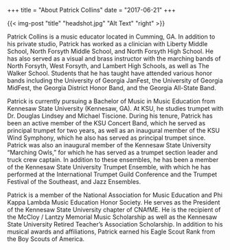 +++
title = "About Patrick Collins"
date = "2017-06-21"
+++

{{< img-post "title" "headshot.jpg" "Alt Text" "right" >}}

Patrick Collins is a music educator located in Cumming, GA. In addition to his private studio, Patrick has worked as a clinician with Liberty Middle School, North Forsyth Middle School, and North Forsyth High School. He has also served as a visual and brass instructor with the marching bands of North Forsyth, West Forsyth, and Lambert High Schools, as well as The Walker School. Students that he has taught have attended various honor bands including the University of Georgia JanFest, the University of Georgia MidFest, the Georgia District Honor Band, and the Georgia All-State Band.

Patrick is currently pursuing a Bachelor of Music in Music Education from Kennesaw State University (Kennesaw, GA). At KSU, he studies trumpet with Dr. Douglas Lindsey and Michael Tiscione. During his tenure, Patrick has been an active member of the KSU Concert Band, which he served as principal trumpet for two years, as well as an inaugural member of the KSU Wind Symphony, which he also has served as principal trumpet since. Patrick was also an inaugural member of the Kennesaw State University “Marching Owls,” for which he has served as a trumpet section leader and truck crew captain. In addition to these ensembles, he has been a member of the Kennesaw State University Trumpet Ensemble, with which he has performed at the International Trumpet Guild Conference and the Trumpet Festival of the Southeast, and Jazz Ensembles.

Patrick is a member of the National Association for Music Education and Phi Kappa Lambda Music Education Honor Society. He serves as the President of the Kennesaw State University chapter of CNAfME. He is the recipient of the McCloy / Lantzy Memorial Music Scholarship as well as the Kennesaw State University Retired Teacher’s Association Scholarship. In addition to his musical awards and affiliations, Patrick earned his Eagle Scout Rank from the Boy Scouts of America.
